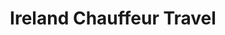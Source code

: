---
title: "Ireland Chauffeur Travel"
address: "Ladyswell House, Cashel, Co. Tipperary"
tel: "+353 (0)86 828 2829"
county: "Tipperary"
category: "Chauffeur Services"
type: "Content"
lat: "52.517581939697266"
lng: "-7.885134696960449"
---